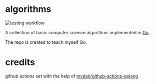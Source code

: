# algorithms


![testing workflow](https://github.com/vvkorz/algorithms/actions/workflows/tests.yml/badge.svg)

A collection of basic computer science algorithms implemented in [Go](https://golang.org/).

The repo is created to teach myself Go.

# credits

github actions set with the help of [mvdan/github-actions-golang](https://github.com/mvdan/github-actions-golang)

